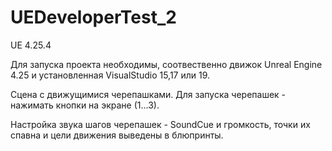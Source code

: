 # UEDeveloperTest_2

UE 4.25.4

Для запуска проекта необходимы, соотвественно движок Unreal Engine 4.25 и установленная VisualStudio 15,17 или 19.

Сцена с движущимися черепашками.
Для запуска черепашек - нажимать кнопки на экране (1...3).

Настройка звука шагов черепашек - SoundCue и громкость, точки их спавна и цели движения выведены в блюпринты.
